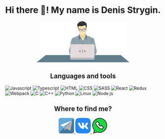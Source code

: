 <h1 align="center">Hi there 👋! My name is Denis Strygin.</h1>

<p align="center">
    <img src="https://github.com/denstrygin/denstrygin/blob/main/assets/Programmer.png" width="300px">
</p>

<h2 align="center">Languages and tools</h2>

![Javascript](https://img.shields.io/badge/-Javascript-F7DF1E?style=for-the-badge&logo=JavaScript&logoColor=FFFFFF)
![Typescript](https://img.shields.io/badge/-Typescript-3178C6?style=for-the-badge&logo=TypeScript&logoColor=FFFFFF)
![HTML](https://img.shields.io/badge/-HTML-E34F26?style=for-the-badge&logo=HTML5&logoColor=FFFFFF)
![CSS](https://img.shields.io/badge/-CSS-1572B6?style=for-the-badge&logo=CSS3&logoColor=FFFFFF)
![SASS](https://img.shields.io/badge/-SASS-CC6699?style=for-the-badge&logo=Sass&logoColor=FFFFFF)
![React](https://img.shields.io/badge/-React-61DAFB?style=for-the-badge&logo=React&logoColor=FFFFFF)
![Redux](https://img.shields.io/badge/-Redux-764ABC?style=for-the-badge&logo=Redux&logoColor=FFFFFF)
![Webpack](https://img.shields.io/badge/-Webpack-8DD6F9?style=for-the-badge&logo=Webpack&logoColor=FFFFFF)
![C](https://img.shields.io/badge/-A8B9CC?style=for-the-badge&logo=C&logoColor=FFFFFF)
![C++](https://img.shields.io/badge/C++-00599C?style=for-the-badge&logo=cplusplus&logoColor=FFFFFF)
![Python](https://img.shields.io/badge/-Python-3776AB?style=for-the-badge&logo=Python&logoColor=FFFFFF)
![Linux](https://img.shields.io/badge/-Linux-FCC624?style=for-the-badge&logo=Linux&logoColor=FFFFFF)
![Node.js](https://img.shields.io/badge/-Node.js-339933?style=for-the-badge&logo=Node.js&logoColor=FFFFFF)

<h2 align="center">Where to find me?</h2>

<p align="center">
    <a href="https://t.me/denstrygin">
        <img src="https://github.com/denstrygin/denstrygin/blob/main/assets/telegram.png" alt="tg" height="50px">
    </a>
    <a href="https://vk.com/balummba">
        <img src="https://github.com/denstrygin/denstrygin/blob/main/assets/vk.png" alt="vk" height="50px">
    </a>
    <a href="https://api.whatsapp.com/send?phone=79968643215">
        <img src="https://github.com/denstrygin/denstrygin/blob/main/assets/whatsapp.png" alt="whap" height="50px">
    </a>
</p>
